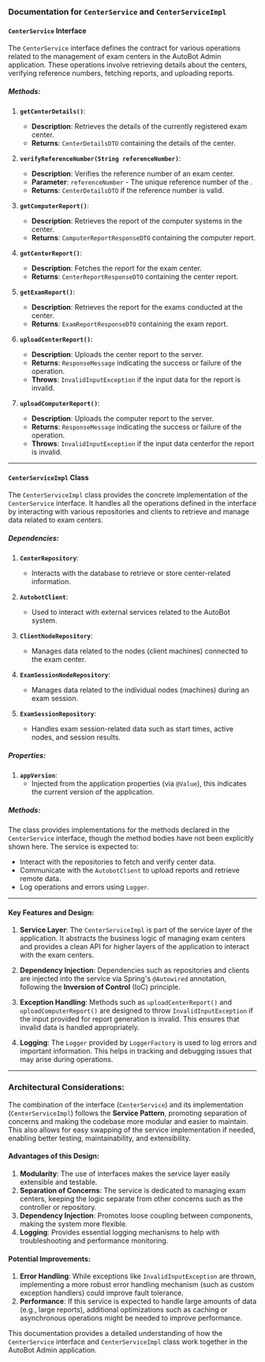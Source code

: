 ### Documentation for `CenterService` and `CenterServiceImpl`

#### **`CenterService` Interface**
The `CenterService` interface defines the contract for various operations related to the management of exam centers in the AutoBot Admin application. These operations involve retrieving details about the centers, verifying reference numbers, fetching reports, and uploading reports. 

##### Methods:

1. **`getCenterDetails()`**:
   - **Description**: Retrieves the details of the currently registered exam center.
   - **Returns**: `CenterDetailsDTO` containing the details of the center.

2. **`verifyReferenceNumber(String referenceNumber)`**:
   - **Description**: Verifies the reference number of an exam center.
   - **Parameter**: `referenceNumber` - The unique reference number of the .
   - **Returns**: `CenterDetailsDTO` if the reference number is valid.

3. **`getComputerReport()`**:
   - **Description**: Retrieves the report of the computer systems in the center.
   - **Returns**: `ComputerReportResponseDTO` containing the computer report.

4. **`getCenterReport()`**:
   - **Description**: Fetches the report for the exam center.
   - **Returns**: `CenterReportResponseDTO` containing the center report.

5. **`getExamReport()`**:
   - **Description**: Retrieves the report for the exams conducted at the center.
   - **Returns**: `ExamReportResponseDTO` containing the exam report.

6. **`uploadCenterReport()`**:
   - **Description**: Uploads the center report to the server.
   - **Returns**: `ResponseMessage` indicating the success or failure of the operation.
   - **Throws**: `InvalidInputException` if the input data for the report is invalid.

7. **`uploadComputerReport()`**:
   - **Description**: Uploads the computer report to the server.
   - **Returns**: `ResponseMessage` indicating the success or failure of the operation.
   - **Throws**: `InvalidInputException` if the input data centerfor the report is invalid.

---

#### **`CenterServiceImpl` Class**
The `CenterServiceImpl` class provides the concrete implementation of the `CenterService` interface. It handles all the operations defined in the interface by interacting with various repositories and clients to retrieve and manage data related to exam centers.

##### Dependencies:
1. **`CenterRepository`**:
   - Interacts with the database to retrieve or store center-related information.
   
2. **`AutobotClient`**:
   - Used to interact with external services related to the AutoBot system.
   
3. **`ClientNodeRepository`**:
   - Manages data related to the nodes (client machines) connected to the exam center.
   
4. **`ExamSessionNodeRepository`**:
   - Manages data related to the individual nodes (machines) during an exam session.
   
5. **`ExamSessionRepository`**:
   - Handles exam session-related data such as start times, active nodes, and session results.

##### Properties:
1. **`appVersion`**:
   - Injected from the application properties (via `@Value`), this indicates the current version of the application.

##### Methods:
The class provides implementations for the methods declared in the `CenterService` interface, though the method bodies have not been explicitly shown here. The service is expected to:
- Interact with the repositories to fetch and verify center data.
- Communicate with the `AutobotClient` to upload reports and retrieve remote data.
- Log operations and errors using `Logger`.

---

#### Key Features and Design:
1. **Service Layer**: The `CenterServiceImpl` is part of the service layer of the application. It abstracts the business logic of managing exam centers and provides a clean API for higher layers of the application to interact with the exam centers.
  
2. **Dependency Injection**: Dependencies such as repositories and clients are injected into the service via Spring's `@Autowired` annotation, following the **Inversion of Control** (IoC) principle.

3. **Exception Handling**: Methods such as `uploadCenterReport()` and `uploadComputerReport()` are designed to throw `InvalidInputException` if the input provided for report generation is invalid. This ensures that invalid data is handled appropriately.

4. **Logging**: The `Logger` provided by `LoggerFactory` is used to log errors and important information. This helps in tracking and debugging issues that may arise during operations.

---

### Architectural Considerations:
The combination of the interface (`CenterService`) and its implementation (`CenterServiceImpl`) follows the **Service Pattern**, promoting separation of concerns and making the codebase more modular and easier to maintain. This also allows for easy swapping of the service implementation if needed, enabling better testing, maintainability, and extensibility.

#### Advantages of this Design:
1. **Modularity**: The use of interfaces makes the service layer easily extensible and testable.
2. **Separation of Concerns**: The service is dedicated to managing exam centers, keeping the logic separate from other concerns such as the controller or repository.
3. **Dependency Injection**: Promotes loose coupling between components, making the system more flexible.
4. **Logging**: Provides essential logging mechanisms to help with troubleshooting and performance monitoring.

#### Potential Improvements:
1. **Error Handling**: While exceptions like `InvalidInputException` are thrown, implementing a more robust error handling mechanism (such as custom exception handlers) could improve fault tolerance.
2. **Performance**: If this service is expected to handle large amounts of data (e.g., large reports), additional optimizations such as caching or asynchronous operations might be needed to improve performance. 

This documentation provides a detailed understanding of how the `CenterService` interface and `CenterServiceImpl` class work together in the AutoBot Admin application.